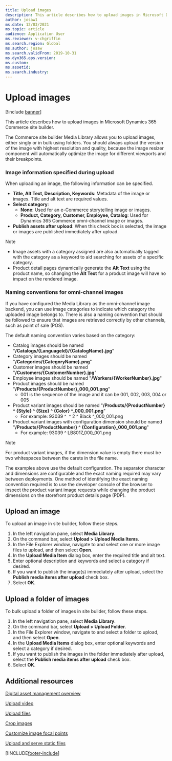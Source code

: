 ```yaml
---
title: Upload images
description: This article describes how to upload images in Microsoft Dynamics 365 Commerce site builder.
author: josaw1
ms.date: 12/03/2021
ms.topic: article
audience: Application User
ms.reviewer: v-chgriffin
ms.search.region: Global
ms.author: josaw
ms.search.validFrom: 2019-10-31
ms.dyn365.ops.version: 
ms.custom: 
ms.assetid: 
ms.search.industry: 
---
```


# Upload images

[!include [banner](includes/banner.md)]

This article describes how to upload images in Microsoft Dynamics 365 Commerce site builder.

The Commerce site builder Media Library allows you to upload images, either singly or in bulk using folders. You should always upload the version of the image with highest resolution and quality, because the image resizer component will automatically optimize the image for different viewports and their breakpoints.

### Image information specified during upload

When uploading an image, the following information can be specified.

- **Title, Alt Text, Description, Keywords**: Metadata of the image or images. Title and alt text are required values.
- **Select category**:
    - **None**: Used for an e-Commerce storytelling image or images.
    - **Product, Category, Customer, Employee, Catalog**: Used for Dynamics 365 Commerce omni-channel image or images.
- **Publish assets after upload**: When this check box is selected, the image or images are published immediately after upload.

> [!NOTE]
> - Image assets with a category assigned are also automatically tagged with the category as a keyword to aid searching for assets of a specific category.
> - Product detail pages dynamically generate the **Alt Text** using the product name, so changing the **Alt Text** for a product image will have no impact on the rendered image.

### Naming conventions for omni-channel images 

If you have configured the Media Library as the omni-channel image backend, you can use image categories to indicate which category the uploaded image belongs to. There is also a naming convention that should be followed to ensure that images are retrieved correctly by other channels, such as point of sale (POS).

The default naming convention varies based on the category:
- Catalog images should be named "**/Catalogs/\{LanguageId\}/\{CatalogName\}.jpg**"
- Category images should be named "**/Categories/\{CategoryName\}.png**"
- Customer images should be named "**/Customers/\{CustomerNumber\}.jpg**"
- Employee images should be named "**/Workers/\{WorkerNumber\}.jpg**"
- Product images should be named "**/Products/\{ProductNumber\}\_000_001.png**"
    - 001 is the sequence of the image and it can be 001, 002, 003, 004 or 005
- Product variant images should be named "**/Products/\{ProductNumber\} \^ \{Style\} \^ \{Size\} \^ \{Color\} \^\_000_001.png**"
    - For example: 93039 \^ &nbsp;\^ 2 \^ Black \^\_000_001.png
- Product variant images with configuration dimension should be named "**/Products/\{ProductNumber\} \^ \{Configuration\}\_000_001.png**"
    - For example: 93039 \^ LB8017_000_001.png

> [!NOTE]
> For product variant images, if the dimension value is empty there must be two whitespaces between the carets in the file name.

The examples above use the default configuration. The separator character and dimensions are configurable and the exact naming required may vary between deployments. One method of identifying the exact naming convention required is to use the developer console of the browser to inspect the product variant image requests while changing the product dimensions on the storefront product details page (PDP).

## Upload an image

To upload an image in site builder, follow these steps.

1. In the left navigation pane, select **Media Library**.
1. On the command bar, select **Upload \> Upload Media Items**.
1. In the File Explorer window, navigate to and select one or more image files to upload, and then select **Open**.
1. In the **Upload Media Item** dialog box, enter the required title and alt text.
1. Enter optional description and keywords and select a category if desired. 
1. If you want to publish the image(s) immediately after upload, select the **Publish media items after upload** check box.
1. Select **OK**.

## Upload a folder of images

To bulk upload a folder of images in site builder, follow these steps.

1. In the left navigation pane, select **Media Library**.
1. On the command bar, select **Upload \> Upload Folder**.
1. In the File Explorer window, navigate to and select a folder to upload, and then select **Open**.
1. In the **Upload Media Items** dialog box, enter optional keywords and select a category if desired. 
1. If you want to publish the images in the folder immediately after upload, select the **Publish media items after upload** check box.
1. Select **OK**.

## Additional resources

[Digital asset management overview](dam-overview.md)

[Upload video](dam-upload-video.md)

[Upload files](dam-upload-files.md)

[Crop images](dam-crop-images.md)

[Customize image focal points](dam-custom-focal-point.md)

[Upload and serve static files](upload-serve-static-files.md)


[!INCLUDE[footer-include](../includes/footer-banner.md)]
